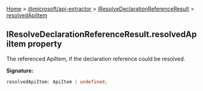 [Home](./index) &gt; [@microsoft/api-extractor](./api-extractor.md) &gt; [IResolveDeclarationReferenceResult](./api-extractor.iresolvedeclarationreferenceresult.md) &gt; [resolvedApiItem](./api-extractor.iresolvedeclarationreferenceresult.resolvedapiitem.md)

## IResolveDeclarationReferenceResult.resolvedApiItem property

The referenced ApiItem, if the declaration reference could be resolved.

<b>Signature:</b>

```typescript
resolvedApiItem: ApiItem | undefined;
```
